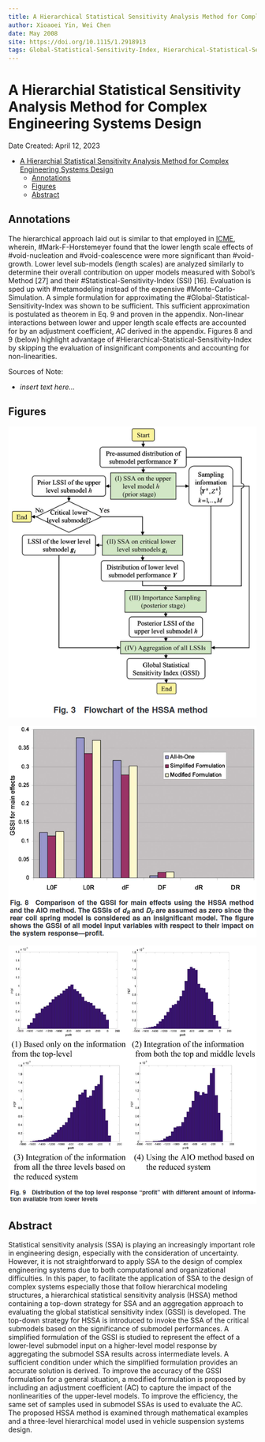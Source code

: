 ```yaml
---
title: A Hierarchical Statistical Sensitivity Analysis Method for Complex Engineering Systems Design
author: Xioaoei Yin, Wei Chen
date: May 2008
site: https://doi.org/10.1115/1.2918913
tags: Global-Statistical-Sensitivity-Index, Hierarchical-Statistical-Sensitivity-Index, ICME, metamodeling, Monte-Carlo-Simulation
---
```

<!-- %%%%%%%% Document Metadata %%%%%%%% -->
# A Hierarchial Statistical Sensitivity Analysis Method for Complex Engineering Systems Design

Date Created: April 12, 2023

- [A Hierarchial Statistical Sensitivity Analysis Method for Complex Engineering Systems Design](#a-hierarchial-statistical-sensitivity-analysis-method-for-complex-engineering-systems-design)
  - [Annotations](#annotations)
  - [Figures](#figures)
  - [Abstract](#abstract)
<!-- %%%%%%%%%%%%%%%%%%%%%%%%%%%%%% -->





<!-- START WRITING BELOW -->





<!-- %%%%%%%%%%%%%%%%%%%%%%%%%%%%%% -->
## Annotations
<!-- \renewcommand{\theequation}{1.\arabic{equation}} -->
The hierarchical approach laid out is similar to that employed in [ICME](../../../class/engr-851-001-integrated-computational-materials-engineering.md), wherein, #Mark-F-Horstemeyer found that the lower length scale effects of #void-nucleation and #void-coalescence were more significant than #void-growth.
Lower level sub-models (length scales) are analyzed similarly to determine their overall contribution on upper models measured with Sobol’s Method [27] and their #Statistical-Sensitivity-Index (SSI) [16].
Evaluation is sped up with #metamodeling instead of the expensive #Monte-Carlo-Simulation.
A simple formulation for approximating the #Global-Statistical-Sensitivity-Index was shown to be sufficient.
This sufficient approximation is postulated as theorem in Eq. 9 and proven in the appendix.
Non-linear interactions between lower and upper length scale effects are accounted for by an adjustment coefficient, $AC$ derived in the appendix.
Figures 8 and 9 (below) highlight advantage of #Hierarchical-Statistical-Sensitivity-Index by skipping the evaluation of insignificant components and accounting for non-linearities.

Sources of Note:
- *insert text here$\dots$*

## Figures
![](../../../../attachments/yinHierarchialStatisticalSensitivity2008/flowchart_of_the_hssa_method-230412_175051_EST.png)

![](../../../../attachments/yinHierarchialStatisticalSensitivity2008/comparison_of_the_gssi_for_main_effects_using_the_hssa_method_and_the_aio_method-230412_175156_EST.png)

![](../../../../attachments/yinHierarchialStatisticalSensitivity2008/distribution_of_the_top_level_response_profit_with_different_amount_of_information_available_from_lower_levels-230412_175242_EST.png)

## Abstract
Statistical sensitivity analysis (SSA) is playing an increasingly important role in engineering design, especially with the consideration of uncertainty. However, it is not straightforward to apply SSA to the design of complex engineering systems due to both computational and organizational difficulties. In this paper, to facilitate the application of SSA to the design of complex systems especially those that follow hierarchical modeling structures, a hierarchical statistical sensitivity analysis (HSSA) method containing a top-down strategy for SSA and an aggregation approach to evaluating the global statistical sensitivity index (GSSI) is developed. The top-down strategy for HSSA is introduced to invoke the SSA of the critical submodels based on the significance of submodel performances. A simplified formulation of the GSSI is studied to represent the effect of a lower-level submodel input on a higher-level model response by aggregating the submodel SSA results across intermediate levels. A sufficient condition under which the simplified formulation provides an accurate solution is derived. To improve the accuracy of the GSSI formulation for a general situation, a modified formulation is proposed by including an adjustment coefficient (AC) to capture the impact of the nonlinearities of the upper-level models. To improve the efficiency, the same set of samples used in submodel SSAs is used to evaluate the AC. The proposed HSSA method is examined through mathematical examples and a three-level hierarchical model used in vehicle suspension systems design.
<!-- %%%%%%%%%%%%%%%%%%%%%%%%%%%%%% -->





<!-- %%%%%%%% End Document %%%%%%%% -->